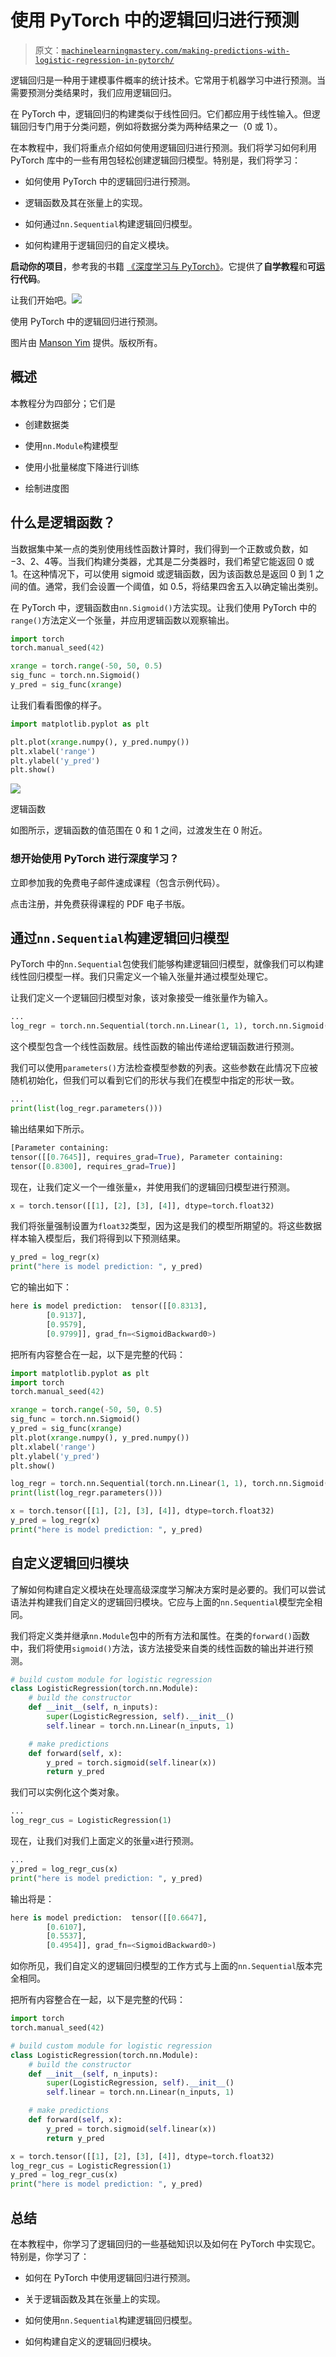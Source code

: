 # 使用 PyTorch 中的逻辑回归进行预测

> 原文：[`machinelearningmastery.com/making-predictions-with-logistic-regression-in-pytorch/`](https://machinelearningmastery.com/making-predictions-with-logistic-regression-in-pytorch/)

逻辑回归是一种用于建模事件概率的统计技术。它常用于机器学习中进行预测。当需要预测分类结果时，我们应用逻辑回归。

在 PyTorch 中，逻辑回归的构建类似于线性回归。它们都应用于线性输入。但逻辑回归专门用于分类问题，例如将数据分类为两种结果之一（0 或 1）。

在本教程中，我们将重点介绍如何使用逻辑回归进行预测。我们将学习如何利用 PyTorch 库中的一些有用包轻松创建逻辑回归模型。特别是，我们将学习：

+   如何使用 PyTorch 中的逻辑回归进行预测。

+   逻辑函数及其在张量上的实现。

+   如何通过`nn.Sequential`构建逻辑回归模型。

+   如何构建用于逻辑回归的自定义模块。

**启动你的项目**，参考我的书籍 [《深度学习与 PyTorch》](https://machinelearningmastery.com/deep-learning-with-pytorch/)。它提供了**自学教程**和**可运行代码**。

让我们开始吧。![](img/457c0f3b051171ebdac81b5c3ccf40da.png)

使用 PyTorch 中的逻辑回归进行预测。

图片由 [Manson Yim](https://unsplash.com/photos/O-hXklfVxOo) 提供。版权所有。

## 概述

本教程分为四部分；它们是

+   创建数据类

+   使用`nn.Module`构建模型

+   使用小批量梯度下降进行训练

+   绘制进度图

## 什么是逻辑函数？

当数据集中某一点的类别使用线性函数计算时，我们得到一个正数或负数，如$-3$、$2$、$4$等。当我们构建分类器，尤其是二分类器时，我们希望它能返回 0 或 1。在这种情况下，可以使用 sigmoid 或逻辑函数，因为该函数总是返回 0 到 1 之间的值。通常，我们会设置一个阈值，如 0.5，将结果四舍五入以确定输出类别。

在 PyTorch 中，逻辑函数由`nn.Sigmoid()`方法实现。让我们使用 PyTorch 中的`range()`方法定义一个张量，并应用逻辑函数以观察输出。

```py
import torch
torch.manual_seed(42)

xrange = torch.range(-50, 50, 0.5)
sig_func = torch.nn.Sigmoid()
y_pred = sig_func(xrange)
```

让我们看看图像的样子。

```py
import matplotlib.pyplot as plt

plt.plot(xrange.numpy(), y_pred.numpy())
plt.xlabel('range')
plt.ylabel('y_pred')
plt.show()
```

![](img/4c9e9cf96e0d95b2e9e4ea434eb7aefa.png)

逻辑函数

如图所示，逻辑函数的值范围在 0 和 1 之间，过渡发生在 0 附近。

### 想开始使用 PyTorch 进行深度学习？

立即参加我的免费电子邮件速成课程（包含示例代码）。

点击注册，并免费获得课程的 PDF 电子书版。

## 通过`nn.Sequential`构建逻辑回归模型

PyTorch 中的`nn.Sequential`包使我们能够构建逻辑回归模型，就像我们可以构建线性回归模型一样。我们只需定义一个输入张量并通过模型处理它。

让我们定义一个逻辑回归模型对象，该对象接受一维张量作为输入。

```py
...
log_regr = torch.nn.Sequential(torch.nn.Linear(1, 1), torch.nn.Sigmoid())
```

这个模型包含一个线性函数层。线性函数的输出传递给逻辑函数进行预测。

我们可以使用`parameters()`方法检查模型参数的列表。这些参数在此情况下应被随机初始化，但我们可以看到它们的形状与我们在模型中指定的形状一致。

```py
...
print(list(log_regr.parameters()))
```

输出结果如下所示。

```py
[Parameter containing:
tensor([[0.7645]], requires_grad=True), Parameter containing:
tensor([0.8300], requires_grad=True)]
```

现在，让我们定义一个一维张量`x`，并使用我们的逻辑回归模型进行预测。

```py
x = torch.tensor([[1], [2], [3], [4]], dtype=torch.float32)
```

我们将张量强制设置为`float32`类型，因为这是我们的模型所期望的。将这些数据样本输入模型后，我们将得到以下预测结果。

```py
y_pred = log_regr(x)
print("here is model prediction: ", y_pred)
```

它的输出如下：

```py
here is model prediction:  tensor([[0.8313],
        [0.9137],
        [0.9579],
        [0.9799]], grad_fn=<SigmoidBackward0>)
```

把所有内容整合在一起，以下是完整的代码：

```py
import matplotlib.pyplot as plt
import torch
torch.manual_seed(42)

xrange = torch.range(-50, 50, 0.5)
sig_func = torch.nn.Sigmoid()
y_pred = sig_func(xrange)
plt.plot(xrange.numpy(), y_pred.numpy())
plt.xlabel('range')
plt.ylabel('y_pred')
plt.show()

log_regr = torch.nn.Sequential(torch.nn.Linear(1, 1), torch.nn.Sigmoid())
print(list(log_regr.parameters()))

x = torch.tensor([[1], [2], [3], [4]], dtype=torch.float32)
y_pred = log_regr(x)
print("here is model prediction: ", y_pred)
```

## 自定义逻辑回归模块

了解如何构建自定义模块在处理高级深度学习解决方案时是必要的。我们可以尝试语法并构建我们自定义的逻辑回归模块。它应与上面的`nn.Sequential`模型完全相同。

我们将定义类并继承`nn.Module`包中的所有方法和属性。在类的`forward()`函数中，我们将使用`sigmoid()`方法，该方法接受来自类的线性函数的输出并进行预测。

```py
# build custom module for logistic regression
class LogisticRegression(torch.nn.Module):    
    # build the constructor
    def __init__(self, n_inputs):
        super(LogisticRegression, self).__init__()
        self.linear = torch.nn.Linear(n_inputs, 1)

    # make predictions
    def forward(self, x):
        y_pred = torch.sigmoid(self.linear(x))
        return y_pred
```

我们可以实例化这个类对象。

```py
...
log_regr_cus = LogisticRegression(1)
```

现在，让我们对我们上面定义的张量`x`进行预测。

```py
...
y_pred = log_regr_cus(x)
print("here is model prediction: ", y_pred)
```

输出将是：

```py
here is model prediction:  tensor([[0.6647],
        [0.6107],
        [0.5537],
        [0.4954]], grad_fn=<SigmoidBackward0>)
```

如你所见，我们自定义的逻辑回归模型的工作方式与上面的`nn.Sequential`版本完全相同。

把所有内容整合在一起，以下是完整的代码：

```py
import torch
torch.manual_seed(42)

# build custom module for logistic regression
class LogisticRegression(torch.nn.Module):    
    # build the constructor
    def __init__(self, n_inputs):
        super(LogisticRegression, self).__init__()
        self.linear = torch.nn.Linear(n_inputs, 1)

    # make predictions
    def forward(self, x):
        y_pred = torch.sigmoid(self.linear(x))
        return y_pred

x = torch.tensor([[1], [2], [3], [4]], dtype=torch.float32)
log_regr_cus = LogisticRegression(1)
y_pred = log_regr_cus(x)
print("here is model prediction: ", y_pred)
```

## 总结

在本教程中，你学习了逻辑回归的一些基础知识以及如何在 PyTorch 中实现它。特别是，你学习了：

+   如何在 PyTorch 中使用逻辑回归进行预测。

+   关于逻辑函数及其在张量上的实现。

+   如何使用`nn.Sequential`构建逻辑回归模型。

+   如何构建自定义的逻辑回归模块。
